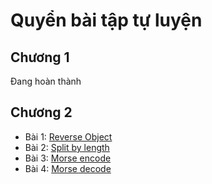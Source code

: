 # Quyển bài tập tự luyện
## Chương 1
Đang hoàn thành
## Chương 2
- Bài 1: [Reverse Object](./chapter-2/reverse-object.md)
- Bài 2: [Split by length](./chapter-2/split-by-length.md)
- Bài 3: [Morse encode](./chapter-2/morse-encode.md)
- Bài 4: [Morse decode](./chapter-2/morse-decode.md)